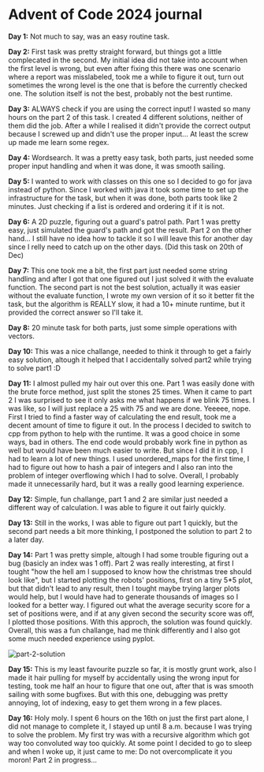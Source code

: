 # Advent of Code 2024 journal

**Day 1:**
Not much to say, was an easy routine task.

**Day 2:**
First task was pretty straight forward, but things got a little complecated in the second. My initial idea did not take into account when the first level is wrong, but even after fixing this there was one scenario where a report was misslabeled, took me a while to figure it out, turn out sometimes the wrong level is the one that is before the currently checked one.
The solution itself is not the best, probably not the best runtime.

**Day 3:**
ALWAYS check if you are using the correct input! I wasted so many hours on the part 2 of this task. I created 4 different solutions, neither of them did the job. After a while I realised it didn't provide the correct output because I screwed up and didn't use the proper input... At least the screw up made me learn some regex.

**Day 4:**
Wordsearch. It was a pretty easy task, both parts, just needed some proper input handling and when it was done, it was smooth sailing.

**Day 5:**
I wanted to work with classes on this one so I decided to go for java instead of python. Since I worked with java it took some time to set up the infrastructure for the task, but when it was done, both parts took like 2 minutes. Just checking if a list is ordered and ordering it if it is not.

**Day 6:**
A 2D puzzle, figuring out a guard's patrol path. Part 1 was pretty easy, just simulated the guard's path and got the result. Part 2 on the other hand... I still have no idea how to tackle it so I will leave this for another day since I relly need to catch up on the other days. (Did this task on 20th of Dec)

**Day 7:**
This one took me a bit, the first part just needed some string handling and after I got that one figured out I just solved it with the evaluate function. The second part is not the best solution, actually it was easier without the evaluate function, I wrote my own version of it so it better fit the task, but the algorithm is REALLY slow, it had a 10+ minute runtime, but it provided the correct answer so I'll take it.

**Day 8:**
20 minute task for both parts, just some simple operations with vectors.

**Day 10:**
This was a nice challange, needed to think it through to get a fairly easy solution, altough it helped that I accidentally solved part2 while trying to solve part1 :D

**Day 11:**
I almost pulled my hair out over this one. Part 1 was easily done with the brute force method, just split the stones 25 times. When it came to part 2 I was surprised to see it only asks me what happens if we blink 75 times. I was like, so I will just replace a 25 with 75 and we are done. Yeeeee, nope. First I tried to find a faster way of calculating the end result, took me a decent amount of time to figure it out. In the process I decided to switch to cpp from python to help with the runtime. It was a good choice in some ways, bad in others. The end code would probably work fine in python as well but would have been much easier to write.
But since I did it in cpp, I had to learn a lot of new things. I used unordered_maps for the first time, I had to figure out how to hash a pair of integers and I also ran into the problem of integer overflowing which I had to solve.
Overall, I probably made it unnecessarily hard, but it was a really good learning experience.

**Day 12:**
Simple, fun challange, part 1 and 2 are similar just needed a different way of calculation. I was able to figure it out fairly quickly.

**Day 13:**
Still in the works, I was able to figure out part 1 quickly, but the second part needs a bit more thinking, I postponed the solution to part 2 to a later day.

**Day 14:**
Part 1 was pretty simple, altough I had some trouble figuring out a bug (basicly an index was 1 off). Part 2 was really interesting, at first I tought "how the hell am I supposed to know how the christmas tree should look like", but I started plotting the robots' positions, first on a tiny 5*5 plot, but that didn't lead to any result, then I tought maybe trying larger plots would help, but I would have had to generate thousands of images so I looked for a better way. I figured out what the average security score for a set of positions were, and if at any given second the security score was off, I plotted those positions. With this approch, the solution was found quickly. Overall, this was a fun challange, had me think differently and I also got some much needed experience using pyplot.

![part-2-solution](https://github.com/user-attachments/assets/6be92b27-fb10-4ec0-a462-5713476d027f)

**Day 15:**
This is my least favourite puzzle so far, it is mostly grunt work, also I made it hair pulling for myself by accidentally using the wrong input for testing, took me half an hour to figure that one out, after that is was smooth sailing with some bugfixes. But with this one, debugging was pretty annoying, lot of indexing, easy to get them wrong in a few places.

**Day 16:**
Holy moly. I spent 6 hours on the 16th on just the first part alone, I did not manage to complete it, I stayed up until 8 a.m. because I was trying to solve the problem. My first try was with a recursive algorithm which got way too convoluted way too quickly. At some point I decided to go to sleep and when I woke up, it just came to me: Do not overcomplicate it you moron! Part 2 in progress...

